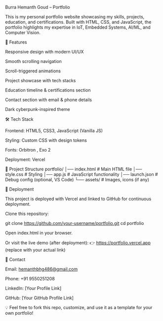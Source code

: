 Burra Hemanth Goud – Portfolio

This is my personal portfolio website showcasing my skills, projects, education, and certifications.
Built with HTML, CSS, and JavaScript, the portfolio highlights my expertise in IoT, Embedded Systems, AI/ML, and Computer Vision.

📌 Features

Responsive design with modern UI/UX

Smooth scrolling navigation

Scroll-triggered animations

Project showcase with tech stacks

Education timeline & certifications section

Contact section with email & phone details

Dark cyberpunk-inspired theme

🛠️ Tech Stack

Frontend: HTML5, CSS3, JavaScript (Vanilla JS)

Styling: Custom CSS with design tokens

Fonts: Orbitron
, Exo 2

Deployment: Vercel

📂 Project Structure
portfolio/
│── index.html      # Main HTML file
│── style.css       # Styling
│── app.js          # JavaScript functionality
│── launch.json     # Debug config (optional, VS Code)
└── assets/         # Images, icons (if any)

🚀 Deployment

This project is deployed with Vercel and linked to GitHub for continuous deployment.

Clone this repository:

git clone https://github.com/your-username/portfolio.git
cd portfolio


Open index.html in your browser.

Or visit the live demo (after deployment):
👉 https://portfolio.vercel.app
 (replace with your actual link)

📧 Contact

Email: hemanthbhg486@gmail.com

Phone: +91 9550251208

LinkedIn: [Your Profile Link]

GitHub: [Your GitHub Profile Link]

💡 Feel free to fork this repo, customize, and use it as a template for your own portfolio!
